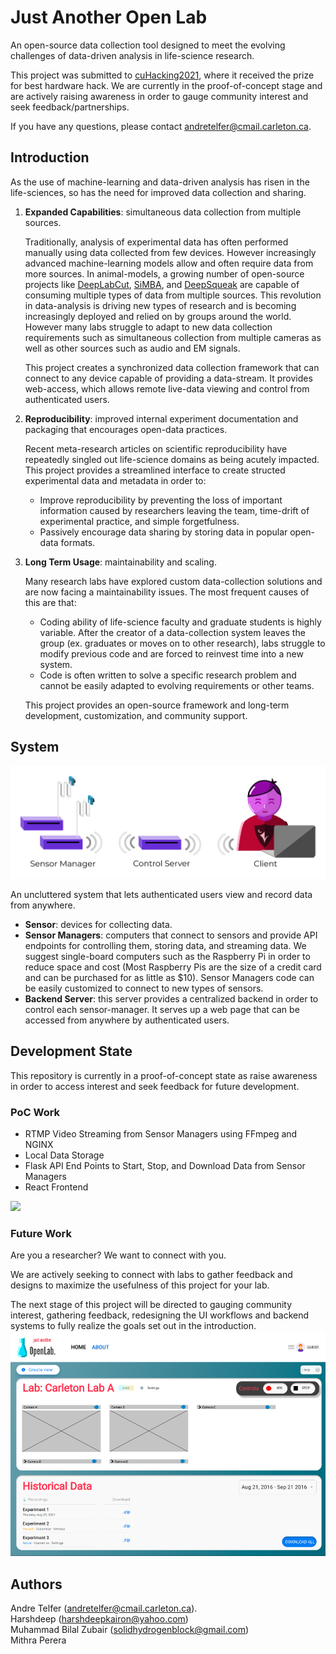 # Just Another Open Lab

An open-source data collection tool designed to meet the evolving challenges of data-driven analysis in life-science research.

This project was submitted to [cuHacking2021](https://2021.cuhacking.com/), where it received the prize for best hardware hack. We are currently in the proof-of-concept stage and are actively raising awareness in order to gauge community interest and seek feedback/partnerships. 

If you have any questions, please contact andretelfer@cmail.carleton.ca.

## Introduction

As the use of machine-learning and data-driven analysis has risen in the life-sciences, so has the need for improved data collection and sharing. 

1. **Expanded Capabilities**: simultaneous data collection from multiple sources.

   Traditionally, analysis of experimental data has often performed manually using data collected from few devices. However increasingly advanced machine-learning models allow and often require data from more sources. In animal-models, a growing number of open-source projects like [DeepLabCut](http://www.mousemotorlab.org/deeplabcut), [SiMBA](https://github.com/DeepLabCut/DeepLabCut), and [DeepSqueak](https://github.com/DrCoffey/DeepSqueak) are capable of consuming multiple types of data from multiple sources. This revolution in data-analysis is driving new types of research and is becoming increasingly deployed and relied on by groups around the world. However many labs struggle to adapt to new data collection requirements such as simultaneous collection from multiple cameras as well as other sources such as audio and EM signals. 

   This project creates a synchronized data collection framework that can connect to any device capable of providing a data-stream. It provides web-access, which allows remote live-data viewing and control from authenticated users.

2. **Reproducibility**: improved internal experiment documentation and packaging that encourages open-data practices.

   Recent meta-research articles on scientific reproducibility have repeatedly singled out life-science domains as being acutely impacted. This project provides a streamlined interface to create structed experimental data and metadata in order to:

   - Improve reproducibility by preventing the loss of important information caused by researchers leaving the team, time-drift of experimental practice, and simple forgetfulness. 
   - Passively encourage data sharing by storing data in popular open-data formats. 

3. **Long Term Usage**: maintainability and scaling.

   Many research labs have explored custom data-collection solutions and are now facing a maintainability issues. The most frequent causes of this are that:

   - Coding ability of life-science faculty and graduate students is highly variable. After the creator of a data-collection system leaves the group (ex. graduates or moves on to other research), labs struggle to modify previous code and are forced to reinvest time into a new system. 
   - Code is often written to solve a specific research problem and cannot be easily adapted to evolving requirements or other teams. 

   This project provides an open-source framework and long-term development, customization, and community support.

## System 

![](docs/assets/system-graphic-padded.png)

An uncluttered system that lets authenticated users view and record data from anywhere. 

- **Sensor**: devices for collecting data.
- **Sensor Managers**: computers that connect to sensors and provide API endpoints for controlling them, storing data, and streaming data. We suggest single-board computers such as the Raspberry Pi in order to reduce space and cost (Most Raspberry Pis are the size of a credit card and can be purchased for as little as $10). Sensor Managers code can be easily customized to connect to new types of sensors.
- **Backend Server**: this server provides a centralized backend in order to control each sensor-manager. It serves up a web page that can be accessed from anywhere by authenticated users. 



## Development State

This repository is currently in a proof-of-concept state as raise awareness in order to access interest and seek feedback for future development. 

### PoC Work

- RTMP Video Streaming from Sensor Managers using FFmpeg and NGINX 
- Local Data Storage
- Flask API End Points to Start, Stop, and Download Data from Sensor Managers
- React Frontend

![](C:\Users\Owner\Documents\repos\cuhacking2021-project\docs\assets\hackathon-demo.gif)

### Future Work

Are you a researcher? We want to connect with you. 

We are actively seeking to connect with labs to gather feedback and designs to maximize the usefulness of this project for your lab.

The next stage of this project will be directed to gauging community interest, gathering feedback, redesigning the UI workflows and backend systems to fully realize the goals set out in the introduction.![](docs/assets/demo-ui.png)

## Authors

Andre Telfer (andretelfer@cmail.carleton.ca).    
Harshdeep (harshdeepkairon@yahoo.com)     
Muhammad Bilal Zubair (solidhydrogenblock@gmail.com)    
Mithra Perera        

